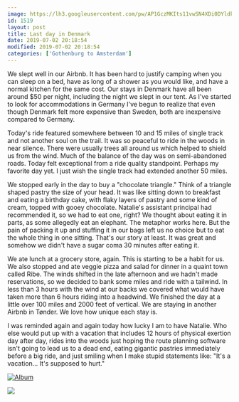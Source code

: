 ```yaml
---
image: https://lh3.googleusercontent.com/pw/AP1GczMKIts11vwSN4XDi0DYldkLXKYxbhiz_reDRsu_XmvtOUBbYaJlhwc5RBoEwfRyyXH73F2nYPLX5i12Cul2JGFvUcudZgpwJy8rh2-woNztsCepXcrn=s0
id: 1519
layout: post
title: Last day in Denmark
date: 2019-07-02 20:18:54
modified: 2019-07-02 20:18:54
categories: ['Gothenburg to Amsterdam']
---
```


We slept well in our Airbnb. It has been hard to justify camping when you can sleep on a bed, have as long of a shower as you would like, and have a normal kitchen for the same cost. Our stays in Denmark have all been around $50 per night, including the night we slept in our tent. As I've started to look for accommodations in Germany I've begun to realize that even though Denmark felt more expensive than Sweden, both are inexpensive compared to Germany.

Today's ride featured somewhere between 10 and 15 miles of single track and not another soul on the trail. It was so peaceful to ride in the woods in near silence. There were usually trees all around us which helped to shield us from the wind. Much of the balance of the day was on semi-abandoned roads. Today felt exceptional from a ride quality standpoint. Perhaps my favorite day yet. I just wish the single track had extended another 50 miles.

We stopped early in the day to buy a "chocolate triangle." Think of a triangle shaped pastry the size of your head. It was like sitting down to breakfast and eating a birthday cake, with flaky layers of pastry and some kind of cream, topped with gooey chocolate. Natalie's assistant principal had recommended it, so we had to eat one, right? We thought about eating it in parts, as some allegedly eat an elephant. The metaphor works here. But the pain of packing it up and stuffing it in our bags left us no choice but to eat the whole thing in one sitting. That's our story at least. It was great and somehow we didn't have a sugar coma 30 minutes after eating it.

We ate lunch at a grocery store, again. This is starting to be a habit for us. We also stopped and ate veggie pizza and salad for dinner in a quaint town called Ribe. The winds shifted in the late afternoon and we hadn't made reservations, so we decided to bank some miles and ride with a tailwind. In less than 3 hours with the wind at our backs we covered what would have taken more than 6 hours riding into a headwind. We finished the day at a little over 100 miles and 2000 feet of vertical. We are staying in another Airbnb in Tønder. We love how unique each stay is.

I was reminded again and again today how lucky I am to have Natalie. Who else would put up with a vacation that includes 12 hours of physical exertion day after day, rides into the woods just hoping the route planning software isn't going to lead us to a dead end, eating gigantic pastries immediately before a big ride, and just smiling when I make stupid statements like: "It's a vacation... It's supposed to hurt."



[![Album](https://lh3.googleusercontent.com/pUY0vKzIzh1NDJWrkoMMG5eBEqDHDFAqu_wzTEljqes2Ea3nrnU2EbtQPrxo5lHR6V5lmEoFWh6DPx5aXO6RpAJu7bL3uG40OMmzTMRw0cVeeFlQ4N-AlSLmz_h5yriB24X1Yl3sCz4 "Last day in Denmark")](https://photos.app.goo.gl/QbMWZmRt321o4y7m8)

![](https://ride.whitings.org/wp-content/uploads/2019/07/screenshot_20190702-2139198811535365609208900.png)

